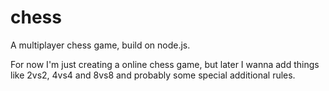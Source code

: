 # chess
A multiplayer chess game, build on node.js.

For now I'm just creating a online chess game, 
but later I wanna add things like 2vs2, 4vs4 and 8vs8 and probably some special additional rules.
